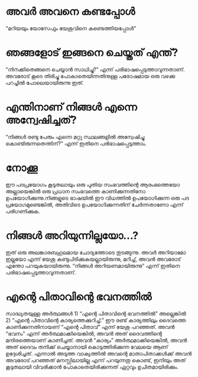 # അവർ അവനെ കണ്ടപ്പോൾ 
“മറിയയും യോസേഫും യേശുവിനെ കണ്ടെത്തിയപ്പോൾ”
# ഞങ്ങളോട് ഇങ്ങനെ ചെയ്തത് എന്ത്? 
“നിനക്കിതെങ്ങനെ ചെയ്യാൻ സാധിച്ചു?” എന്ന് പരിഭാഷപ്പെടുത്താവുന്നതാണ്. അവരോട് കൂടെ തിരിച്ചു പോകാതെയിന്നതിനുള്ള പരോഷമായ ഒരു വഴക്കു പറച്ചിൽ പോലെയായിരുന്നു ഇത്.
# എന്തിനാണ് നിങ്ങൾ എന്നെ അന്വേഷിച്ചത്?
“നിങ്ങൾ രണ്ടു പേരും എന്നെ മറ്റു സ്ഥലങ്ങളിൽ അന്വേഷിച്ചു കൊണ്ടിരുന്നതെന്തിന്?” എന്ന് ഇതിനെ പരിഭാഷപ്പെടുത്താം.
# നോക്കൂ
ഈ പദപ്രയോഗം കൂടുതലായും ഒരു പുതിയ സംഭവത്തിന്റെ ആരംഭത്തെയോ അല്ലായെങ്കിൽ ഒരു പ്രധാന സംഭവത്തെ കാണിക്കുന്നതിനോ ഉപയോഗിക്കുന്നു.നിങ്ങളുടെ ഭാഷയിൽ ഈ വിധത്തിൽ ഉപയോഗിക്കുന്ന ഒരു പദ പ്രയോഗമുണ്ടെങ്കിൽ, അതിവിടെ ഉപയോഗിക്കുന്നതിന് ചേർന്നതാണോ എന്ന് പരിഗണിക്കുക.
# നിങ്ങൾ അറിയുന്നില്ലയോ...?
ഇത് ഒരു അലങ്കാരബഹുലമായ ചോദ്യത്തോടെ തുടങ്ങുന്നു. അവർ അറിയാമോ ഇല്ലയോ എന്ന് യേശു കണ്ടുപിടിക്കുകയല്ലായിരുന്നു, മറിച്ച്, അവൻ അവരോട് എന്തോ പറയുകയായിരുന്നു. “നിങ്ങൾ അറിയണമായിരുന്നു” എന്ന് ഇതിനെ പരിഭാഷപ്പെടുത്താവുന്നതാണ്.
# എന്റെ പിതാവിന്റെ ഭവനത്തിൽ
സാദ്ധ്യതയുള്ള അർത്ഥങ്ങൾ 1) “എന്റെ പിതാവിന്റെ ഭവനത്തിൽ” അല്ലെങ്കിൽ 2) “എന്റെ പിതാവിന്റെ കാര്യത്തെക്കുറിച്ച്.” ഈ രണ്ട് കാര്യത്തിലും ദൈവത്തെ കാണിക്കുന്നതിനായണ് “എന്റെ പിതാവ്” എന്ന് യേശു പറഞ്ഞത്. അവൻ “ഭവനം” എന്ന് അർത്ഥമാക്കിയെങ്കിൽ, അവൻ അത് ദൈവത്തിന്റെ മന്ദിരത്തെയാണ് കാണിച്ചത്. അവൻ “കാര്യം” അർത്ഥമാക്കിയെങ്കിൽ, അവൻ അത് ദൈവം തനിക്ക് ചെയ്യാനായി കൊടുത്തിരിക്കുന്ന വേലയെ ആണ് ഉദ്ദേശിച്ചത്. എന്നാൽ അടുത്ത വാക്യത്തിൽ അവന്റെ മാതാപിതാക്കൾക്ക് അവൻ അവരോട് പറഞ്ഞത് മനസ്സിലായില്ല എന്ന് പറയുന്നതു കൊണ്ട്, ഇനിയും അത് കൂടുതലായി വിവരിക്കാൻ പോകാതെയിരിക്കുന്നത് ഏറ്റവും ഉചിതമായിരിക്കും.
